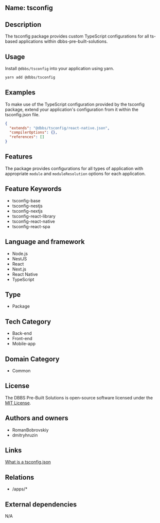## Name: tsconfig

## Description

The tsconfig package provides custom TypeScript configurations for all ts-based applications within dbbs-pre-built-solutions.

## Usage

Install `@dbbs/tsconfig` into your application using yarn.

```bash
yarn add @dbbs/tsconfig
```

## Examples

To make use of the TypeScript configuration provided by the tsconfig package, extend your application's configuration from it within the tsconfig.json file.

```json
{
  "extends": "@dbbs/tsconfig/react-native.json",
  "compilerOptions": {},
  "references": []
}
```

## Features

The package provides configurations for all types of application with appropriate `module` and `moduleResolution` options for each application.

## Feature Keywords

- tsconfig-base
- tsconfig-nestjs
- tsconfig-nextjs
- tsconfig-react-library
- tsconfig-react-native
- tsconfig-react-spa

## Language and framework

- Node.js
- NestJS
- React
- Next.js
- React Native
- TypeScript

## Type

- Package

## Tech Category

- Back-end
- Front-end
- Mobile-app

## Domain Category

- Common

## License

The DBBS Pre-Built Solutions is open-source software licensed under the [MIT License](LICENSE).

## Authors and owners

- RomanBobrovskiy
- dmitryhruzin

## Links

[What is a tsconfig.json](https://www.typescriptlang.org/docs/handbook/tsconfig-json.html)

## Relations

- /apps/*

## External dependencies

N/A
